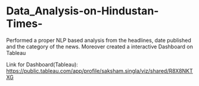 # Data_Analysis-on-Hindustan-Times-
Performed a proper NLP based analysis from the headlines, date published and the category of the news. Moreover created a interactive Dashboard on Tableau

Link for Dashboard(Tableau):
https://public.tableau.com/app/profile/saksham.singla/viz/shared/R8X8NKTXG
